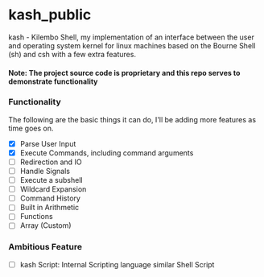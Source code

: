 # kash_public


kash - Kilembo Shell, my implementation of an interface between the user and operating system kernel for linux machines based on the Bourne Shell (sh) and csh with a few extra features.

#### Note: The project source code is proprietary and this repo serves to demonstrate functionality

[](https://github.com/elielvipata/kash_public/blob/main/kash.gif)

### Functionality
The following are the basic things it can do, I'll be adding more features as time goes on.

- [x] Parse User Input
- [x] Execute Commands, including command arguments
- [ ] Redirection and IO
- [ ] Handle Signals
- [ ] Execute a subshell
- [ ] Wildcard Expansion
- [ ] Command History
- [ ] Built in Arithmetic
- [ ] Functions
- [ ] Array (Custom)

### Ambitious Feature
- [ ] kash Script: Internal Scripting language similar Shell Script 
